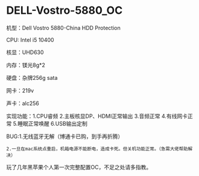 # DELL-Vostro-5880_OC
机型：Dell Vostro 5880-China HDD Protection

CPU: Intel i5 10400

核显：UHD630

内存：镁光8g*2

硬盘：杂牌256g sata

网卡：219v

声卡：alc256

实现功能：1.CPU睿频 2.主板核显DP、HDMI正常输出 3.音频正常 4.有线网卡正常 5.睡眠正常唤醒 6.USB输出定制

BUG:1.无线蓝牙无解（博通卡已购，到手再折腾）
    
    2.一旦在mac系统点重启，机箱电源不能断电，造成卡死。但关机功能正常。（急需大佬帮助解决）
    
玩了几年黑苹果个人第一次完整配置OC，不足之处请多指教。
